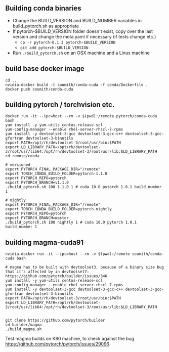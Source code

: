 ## Building conda binaries

- Change the BUILD_VERSION and BUILD_NUMBER variables in build_pytorch.sh as appropriate
- If pytorch-$BUILD_VERSION folder doesn't exist, copy over the last version and change the meta.yaml if necessary (if tests change etc.)
  - `cp -r pytorch-0.1.3 pytorch-$BUILD_VERSION`
  - `git add pytorch-$BUILD_VERSION`
- Run `./build_pytorch.sh` on an OSX machine and a Linux machine

## build base docker image

```
cd ..
nvidia-docker build -t soumith/conda-cuda -f conda/Dockerfile .
docker push soumith/conda-cuda
```

## building pytorch / torchvision etc.

```
docker run -it --ipc=host --rm -v $(pwd):/remote pytorch/conda-cuda bash
yum install -y yum-utils centos-release-scl
yum-config-manager --enable rhel-server-rhscl-7-rpms
yum install -y devtoolset-3-gcc devtoolset-3-gcc-c++ devtoolset-3-gcc-gfortran devtoolset-3-binutils
export PATH=/opt/rh/devtoolset-3/root/usr/bin:$PATH
export LD_LIBRARY_PATH=/opt/rh/devtoolset-3/root/usr/lib64:/opt/rh/devtoolset-3/root/usr/lib:$LD_LIBRARY_PATH
cd remote/conda

# versioned
export PYTORCH_FINAL_PACKAGE_DIR="/remote"
export TORCH_CONDA_BUILD_FOLDER=pytorch-1.1.0
export PYTORCH_REPO=pytorch
export PYTORCH_BRANCH=v1.1.0
./build_pytorch.sh 100 1.1.0 1 # cuda 10.0 pytorch 1.0.1 build_number 1

# nightly
export PYTORCH_FINAL_PACKAGE_DIR="/remote"
export TORCH_CONDA_BUILD_FOLDER=pytorch-nightly
export PYTORCH_REPO=pytorch
export PYTORCH_BRANCH=master
./build_pytorch.sh 100 nightly 1 # cuda 10.0 pytorch 1.0.1 build_number 1

```


## building magma-cuda91

```
nvidia-docker run -it --ipc=host --rm -v $(pwd):/remote soumith/conda-cuda bash

# magma has to be built with devtoolset3, because of a binary size bug that it's affected by in devtoolset7: https://github.com/pytorch/builder/issues/346
yum install -y yum-utils centos-release-scl	
yum-config-manager --enable rhel-server-rhscl-7-rpms	
yum install -y devtoolset-3-gcc devtoolset-3-gcc-c++ devtoolset-3-gcc-gfortran devtoolset-3-binutils	
export PATH=/opt/rh/devtoolset-3/root/usr/bin:$PATH	
export LD_LIBRARY_PATH=/opt/rh/devtoolset-3/root/usr/lib64:/opt/rh/devtoolset-3/root/usr/lib:$LD_LIBRARY_PATH


git clone https://github.com/pytorch/builder
cd builder/magma
./build_magma.sh
```

Test magma builds on K80 machine, to check against the bug https://github.com/pytorch/pytorch/issues/29096
